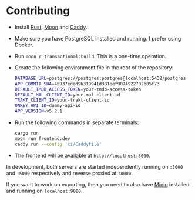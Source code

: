 # Contributing

- Install [Rust](https://www.rust-lang.org), [Moon](https://moonrepo.dev) and
  [Caddy](https://caddyserver.com/).
- Make sure you have PostgreSQL installed and running. I prefer using Docker.
- Run `moon r transactional:build`. This is a one-time operation.
- Create the following environment file in the root of the repository:

  ```bash title=".env"
  DATABASE_URL=postgres://postgres:postgres@localhost:5432/postgres
  APP_COMMIT_SHA=45937eded96319941d381eef9074922702b05f73
  DEFAULT_TMDB_ACCESS_TOKEN=your-tmdb-access-token
  DEFAULT_MAL_CLIENT_ID=your-mal-client-id
  TRAKT_CLIENT_ID=your-trakt-client-id
  UNKEY_API_ID=dummy-api-id
  APP_VERSION=v5.2.1
  ```

- Run the following commands in separate terminals:

  ```bash
  cargo run
  moon run frontend:dev
  caddy run --config 'ci/Caddyfile'
  ```

- The frontend will be available at `http://localhost:8000`.

In development, both servers are started independently running on `:3000` and `:5000`
respectively and reverse proxied at `:8000`.

If you want to work on exporting, then you need to also have [Minio](https://min.io/)
installed and running on `localhost:9000`.
